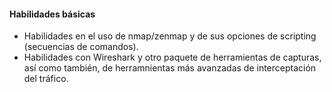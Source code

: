
#### Habilidades básicas
* Habilidades en el uso de nmap/zenmap y de sus opciones de scripting (secuencias de comandos).
* Habilidades con Wireshark y otro paquete de herramientas de capturas, así como también, de herramnientas más avanzadas de interceptación del tráfico.
